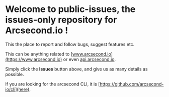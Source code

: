 # Welcome to public-issues, the issues-only repository for Arcsecond.io !

This the place to report and follow bugs, suggest features etc.

This can be anything related to [www.arcsecond.io](https://www.arcsecond.io)
or even [api.arcsecond.io](https://api.arcsecond.io).

Simply click the **Issues** button above, and give us as many details as possible.

If you are looking for the arcsecond CLI, it is [https://github.com/arcsecond-io/cli](here).
